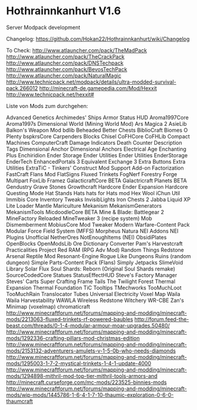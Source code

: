 Hothrainnkanhurt V1.6
================

Server Modpack development

Changelog: https://github.com/Hokan22/Hothrainnkanhurt/wiki/Changelog

To Check:
http://www.atlauncher.com/pack/TheMadPack
http://www.atlauncher.com/pack/TheCrackPack
http://www.atlauncher.com/pack/DNSTechpack
http://www.atlauncher.com/pack/BevosTechPack
http://www.atlauncher.com/pack/NaturalMagic
http://www.technicpack.net/modpack/details/ultra-modded-survival-pack.266012
http://minecraft-de.gamepedia.com/Mod/Hexxit
http://www.technicpack.net/hexxit#

Liste von Mods zum durchgehen:

Advanced Genetics
Archimedes' Ships
Armor Status HUD
Aroma1997Core
Aroma1997s Dimensional World (Mining World Mod)
Ars Magica 2
AsieLib
Balkon's Weapon Mod
bdlib
Beheaded
Better Chests
BiblioCraft
Biomes O Plenty
bspkrsCore
Carpenders Blocks
Chisel
CoFHCore
CoFHLib
Compact Machines
ComputerCraft
Damage Indicators
Death Counter
Description Tags
Dimensional Anchor
Dimensional Anchors
Electrical Age
Enchanting Plus
Enchiridion
Ender Storage
Ender Utilities
Ender Utilities
EnderStorage
EnderTech
EnhancedPortals 3
Equivalent Exchange 3
Extra Buttons
Extra Utilities
ExtraTiC - Tinkers' Construct Mod Support Add-on
Factorization
FastCraft
Flans Mod
FlatSigns
Fluxed Trinkets
FogNerf
Forestry
Forge Multipart
FoxLib
Framez
GalacticraftCore BETA
Galactricraft Planets BETA
Gendustry
Grave Stones
Growthcraft
Hardcore Ender Expansion
Hardcore Questing Mode
Hat Stands
Hats
hats for Hats mod
Hex Wool
iChun Util
Immibis Core
Inventory Tweaks
InvisibLights
Iron Chests 2
Jabba
Liquid XP
Lite Loader
Mantle
Mariculture
Mekanism
MekanismGenerators
MekanismTools
MicdoodleCore BETA
Mine & Blade: Battlegear 2
MineFactory Reloaded
MineTweaker 3 (recipe system)
Mob Dismemberment
MobiusCore
Mod Tweaker
Modern Warfare-Content Pack
Modular Force Field System (MFFS)
Morpheus
Natura
NEI Addons
NEI Plugins Unofficial
NetherOres
NotEnoughItems (NEI)
ObsidiPlates
OpenBlocks
OpenModsLib
Ore Dictionary Converter
Pam's Harvestcraft
Practicalities
Project Red
RAM (RPG Adv Mod)
Random Things
Redstone Arsenal
Reptile Mod
Resonant-Engine
Rogue Like Dungeons
Ruins (random dungeon)
Simple Parts-Content Pack (Flans)
Simply Jetpacks
SlimeVoid Library
Solar Flux
Soul Shards: Reborn (Original Soul Shards remake)
SourceCodedCore
Statues
StatusEffectHUD
Steve's Factory Manager
Steves' Carts
Super Crafting Frame
Tails
The Twilight Forest
Thermal Expansion
Thermal Foundation
TiC Tooltips
TMechworks
TooMuchLoot
TooMuchRain
Translocator
Tubes
Universal Electricity
Voxel Map
Waila
Waila Harvestability
WAWLA
Wireless Redstone
Witchery
WR-CBE
Zan's Minimap (voxelmap)
chromaticraft
http://www.minecraftforum.net/forums/mapping-and-modding/minecraft-mods/2213063-fluxed-trinkets-rf-powered-baubles
http://forum.feed-the-beast.com/threads/0-1-4-modular-armour-moar-upgrades.50480/
http://www.minecraftforum.net/forums/mapping-and-modding/minecraft-mods/1292336-crafting-pillars-mod-christmas-edition
http://www.minecraftforum.net/forums/mapping-and-modding/minecraft-mods/2153132-adventurers-amulets-v-1-5-0b-who-needs-diamonds
http://www.minecraftforum.net/forums/mapping-and-modding/minecraft-mods/1295003-1-7-2-mystical-trinkets-1-4-1-update-4000
http://www.minecraftforum.net/forums/mapping-and-modding/minecraft-mods/1294898-mithril-mod-top-tier-mithril-tools-armors-and
http://minecraft.curseforge.com/mc-mods/223525-binnies-mods
http://www.minecraftforum.net/forums/mapping-and-modding/minecraft-mods/wip-mods/1445786-1-6-4-1-7-10-thaumic-exploration-0-6-0-thaumcraft


